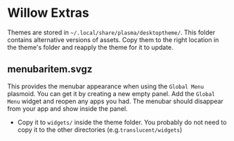 # Willow Extras

Themes are stored in `~/.local/share/plasma/desktoptheme/`. This folder contains alternative versions of assets. Copy them to the right location in the theme's folder and reapply the theme for it to update.

## menubaritem.svgz

This provides the menubar appearance when using the `Global Menu` plasmoid. You can get it by creating a new empty panel. Add the `Global Menu` widget and reopen any apps you had. The menubar should disappear from your app and show inside the panel.

- Copy it to `widgets/` inside the theme folder. You probably do not need to copy it to the other directories (e.g.`translucent/widgets`)
